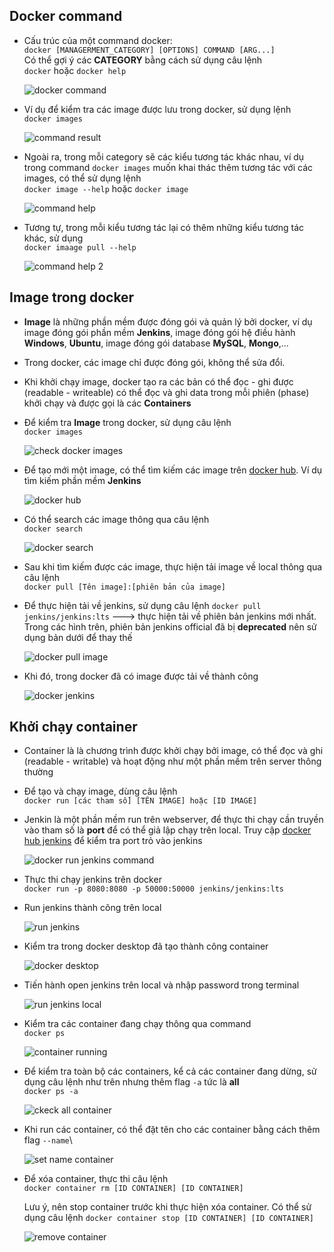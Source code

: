## Docker command
- Cấu trúc của một command docker:\
   `docker [MANAGERMENT_CATEGORY] [OPTIONS] COMMAND [ARG...]`\
   Có thể gợi ý các **CATEGORY** bằng cách sử dụng câu lệnh\
   `docker` hoặc `docker help`
   
  ![docker command](images\docker_command.png)

- Ví dụ để kiểm tra các image được lưu trong docker, sử dụng lệnh\
`docker images`

  ![command result](images\command_result.png)

- Ngoài ra, trong mỗi category sẽ các kiểu tương tác khác nhau, ví dụ trong command `docker images` muốn khai thác thêm tương tác với các images, có thể sử dụng lệnh\
`docker image --help` hoặc `docker image`

  ![command help](images\command_help.png)

- Tương tự, trong mỗi kiểu tương tác lại có thêm những kiểu tương tác khác, sử dụng \
`docker imaage pull --help`

  ![command help 2](images\command_help_2.png)

## Image trong docker
  - **Image** là những phần mềm được đóng gói và quản lý bởi docker, ví dụ image đóng gói phần mềm **Jenkins**, image đóng gói hệ điều hành **Windows**, **Ubuntu**, image đóng gói database **MySQL**, **Mongo**,...
  - Trong docker, các image chỉ được đóng gói, không thể sửa đổi.
  - Khi khởi chạy image, docker tạo ra các bản có thể đọc - ghi được (readable - writeable) có thể đọc và ghi data trong mỗi phiên (phase) khởi chạy và được gọi là các **Containers**

  - Để kiểm tra **Image** trong docker, sử dụng câu lệnh\
    `docker images`

    ![check docker images](images\check_image_docker.png)
  
  - Để tạo mới một image, có thể tìm kiếm các image trên [docker hub](https://hub.docker.com/). Ví dụ tìm kiếm phần mềm **Jenkins**

    ![docker hub](images\search_image_on_docker_hub.png)

  - Có thể search các image thông qua câu lệnh\
   `docker search`

    ![docker search](images\docker_search.png)

  - Sau khi tìm kiếm được các image, thực hiện tải image về local thông qua câu lệnh\
  `docker pull [Tên image]:[phiên bản của image]`
    
  - Để thực hiện tải về jenkins, sử dụng câu lệnh `docker pull jenkins/jenkins:lts` ---> thực hiện tải về phiên bản jenkins mới nhất. Trong các hình trên, phiên bản jenkins official đã bị **deprecated** nên sử dụng bản dưới để thay thế

    ![docker pull image](images\docker_pull_image.png)

  - Khi đó, trong docker đã có image được tải về thành công

    ![docker jenkins](images\docker_image_jenkins.png)

## Khởi chạy container
  - Container là là chương trình được khởi chạy bởi image, có thể đọc và ghi (readable - writable) và hoạt động như một phần mềm trên server thông thường
  - Để tạo và chạy image, dùng câu lệnh\
  `docker run [các tham số] [TÊN IMAGE] hoặc [ID IMAGE]`

  - Jenkin là một phần mềm run trên webserver, để thực thi chạy cần truyền vào tham số là **port** để có thể giả lập chạy trên local. Truy cập [docker hub jenkins](https://hub.docker.com/_/jenkins) để kiểm tra port trỏ vào jenkins

    ![docker run jenkins command](images\docker_run_jenkins_command.png)

  - Thực thi chạy jenkins trên docker\
  `docker run -p 8080:8080 -p 50000:50000 jenkins/jenkins:lts`

  - Run jenkins thành công trên local

    ![run jenkins](images\run_jenkins.png)

  - Kiểm tra trong docker desktop đã tạo thành công container

    ![docker desktop](images\jenkins_docker_desktop.png)

  - Tiến hành open jenkins trên local và nhập password trong terminal

    ![run jenkins local](images\jenkins_local.png)

  - Kiểm tra các container đang chạy thông qua command\
  `docker ps`

    ![container running](images\check_container.png)

  - Để kiểm tra toàn bộ các containers, kể cả các container đang dừng, sử dụng câu lệnh như trên nhưng thêm flag `-a` tức là **all**\
  `docker ps -a`

    ![ckeck all container](images\check_all_container.png)

  - Khi run các container, có thể đặt tên cho các container bằng cách thêm flag `--name`\

    ![set name container](images\set_name_container.png)

  - Để xóa container, thực thi câu lệnh\
  `docker container rm [ID CONTAINER] [ID CONTAINER]`

    Lưu ý, nên stop container trước khi thực hiện xóa container. Có thể sử dụng câu lệnh `docker container stop [ID CONTAINER] [ID CONTAINER]`

    ![remove container](images\remove_container.png)
